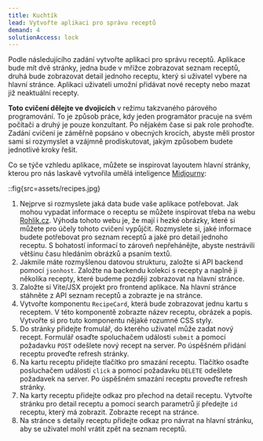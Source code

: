 ```yaml
---
title: Kuchtík
lead: Vytvořte aplikaci pro správu receptů
demand: 4
solutionAccess: lock
---
```


Podle následujícího zadání vytvořte aplikaci pro správu receptů. Aplikace bude mít dvě stránky, jedna bude v mřížce zobrazovat seznam receptů, druhá bude zobrazovat detail jednoho receptu, který si uživatel vybere na hlavní stránce. Aplikaci uživateli umožní přidávat nové recepty nebo mazat již neaktuální recepty.

**Toto cvičení dělejte ve dvojicích** v režimu takzvaného párového programování. To je způsob práce, kdy jeden programátor pracuje na svém počítači a druhý je pouze konzultant. Po nějakém čase si pak role prohoďte. Zadání cvičení je záměřně popsáno v obecných krocích, abyste měli prostor sami si rozymyslet a vzájmně prodiskutovat, jakým způsobem budete jednotlivé kroky řešit.

Co se týče vzhledu aplikace, můžete se inspirovat layoutem hlavní stránky, kterou pro nás laskavě vytvořila umělá inteligence [Midjourny](https://www.midjourney.com/):

::fig{src=assets/recipes.jpg}

1.  Nejprve si rozmyslete jaká data bude vaše aplikace potřebovat. Jak mohou vypadat informace o receptu se můžete inspirovat třeba na webu [Rohlik.cz](https://www.rohlik.cz/chef). Výhoda tohoto webu je, že mají i hezké obrázky, které si můžete pro účely tohoto cvičení vypůjčit. Rozmyslete si, jaké informace budete potřebovat pro seznam receptů a jaké pro detail jednoho receptu. S bohatostí informací to zároveň nepřehánějte, abyste nestrávili většinu času hledáním obrázků a psaním textů.
1.  Jakmile máte rozmyšlenou datovou strukturu, založte si API backend pomocí `jsonhost`. Založte na backendu kolekci s recepty a naplně ji několika recepty, které budeme později zobrazovat na hlavní stránce.
1.  Založte si Vite/JSX projekt pro frontend aplikace. Na hlavní stránce stáhněte z API seznam receptů a zobrazte je na stránce.
1.  Vytvořte komponentu `RecipeCard`, která bude zobrazovat jednu kartu s receptem. V této komponentě zobrazte název receptu, obrázek a popis. Vytvořte si pro tuto komponentu nějaké rozumné CSS styly.
1.  Do stránky přidejte fromulář, do kterého uživatel může zadat nový recept. Formulář osaďte spoluchačem události `submit` a pomocí požadavku `POST` odešlete nový recept na server. Po úspěšném přidání receptu proveďte refresh stránky.
1.  Na kartu receptu přidejte tlačítko pro smazání receptu. Tlačítko osaďte posluchačem události `click` a pomocí požadavku `DELETE` odešlete požadavek na server. Po úspěšném smazání receptu proveďte refresh stránky.
1.  Na karty receptu přidejte odkaz pro přechod na detail receptu. Vytvořte stránku pro detail receptu a pomocí search parametrů jí předejte `id` receptu, který má zobrazit. Zobrazte recept na stránce.
1.  Na stránce s detaily receptu přidejte odkaz pro návrat na hlavní stránku, aby se uživatel mohl vrátit zpět na seznam receptů.
